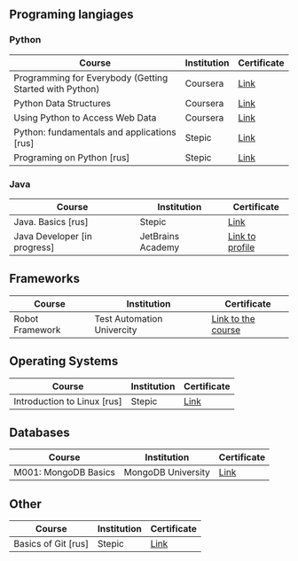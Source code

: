 ## Programing langiages

### Python

| Course | Institution | Certificate |
| --- | --- | --- |
| Programming for Everybody (Getting Started with Python) |  Coursera | [Link](https://www.coursera.org/account/accomplishments/certificate/3LHRGZ2B4Z5B) |
| Python Data Structures |  Coursera | [Link](https://www.coursera.org/account/accomplishments/certificate/RJP79U54W4NY) |
| Using Python to Access Web Data |  Coursera | [Link](https://www.coursera.org/account/accomplishments/certificate/2DA9NQLTXQWN) |
|Python: fundamentals and applications [rus]|Stepic|[Link](https://stepik.org/cert/35420)|
|Programing on Python [rus]|Stepic|[Link](https://stepik.org/cert/25845)|

### Java

| Course | Institution | Certificate |
| --- | --- | --- |
|Java. Basics [rus]|Stepic|[Link](https://stepik.org/cert/163153)|
|Java Developer [in progress]| JetBrains Academy|[Link to profile](https://hyperskill.org/profile/92085)|


## Frameworks

| Course | Institution | Certificate |
| --- | --- | --- |
|Robot Framework|Test Automation Univercity|[Link to the course](https://testautomationu.applitools.com/)|


## Operating Systems

| Course | Institution | Certificate |
| --- | --- | --- |
|Introduction to Linux [rus]|Stepic|[Link](https://stepik.org/cert/48194)|


## Databases

| Course | Institution | Certificate |
| --- | --- | --- |
|M001: MongoDB Basics| MongoDB University |[Link](http://university.mongodb.com/course_completion/af0fe8b5-c429-4e5b-903a-baa0bff1)|


## Other


| Course | Institution | Certificate |
| --- | --- | --- |
|Basics of Git [rus]|Stepic|[Link](https://stepik.org/cert/110020)|
